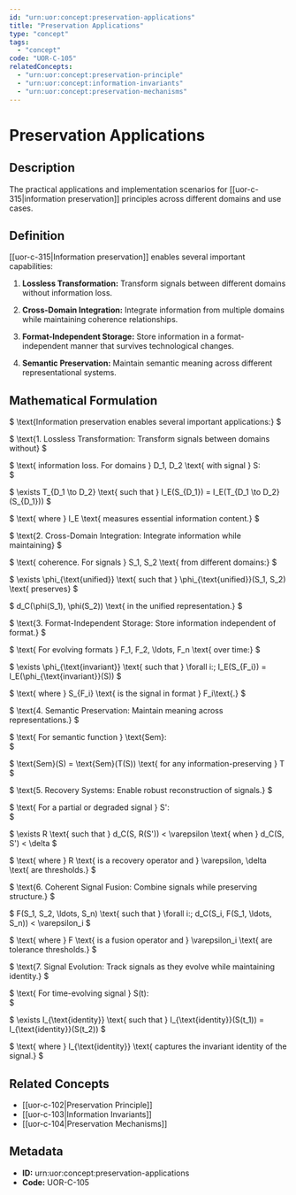 ```yaml
---
id: "urn:uor:concept:preservation-applications"
title: "Preservation Applications"
type: "concept"
tags:
  - "concept"
code: "UOR-C-105"
relatedConcepts:
  - "urn:uor:concept:preservation-principle"
  - "urn:uor:concept:information-invariants"
  - "urn:uor:concept:preservation-mechanisms"
---
```


# Preservation Applications

## Description

The practical applications and implementation scenarios for [[uor-c-315|information preservation]] principles across different domains and use cases.

## Definition

[[uor-c-315|Information preservation]] enables several important capabilities:

1. **Lossless Transformation:** Transform signals between different domains without information loss.

2. **Cross-Domain Integration:** Integrate information from multiple domains while maintaining coherence relationships.

3. **Format-Independent Storage:** Store information in a format-independent manner that survives technological changes.

4. **Semantic Preservation:** Maintain semantic meaning across different representational systems.

## Mathematical Formulation

$
\text{Information preservation enables several important applications:}
$

$
\text{1. Lossless Transformation: Transform signals between domains without}
$

$
\text{   information loss. For domains } D_1, D_2 \text{ with signal } S:\
$

$
\exists T_{D_1 \to D_2} \text{ such that } I_E(S_{D_1}) = I_E(T_{D_1 \to D_2}(S_{D_1}))
$

$
\text{   where } I_E \text{ measures essential information content.}
$

$
\text{2. Cross-Domain Integration: Integrate information while maintaining}
$

$
\text{   coherence. For signals } S_1, S_2 \text{ from different domains:}
$

$
\exists \phi_{\text{unified}} \text{ such that } \phi_{\text{unified}}(S_1, S_2) \text{ preserves}
$

$
d_C(\phi(S_1), \phi(S_2)) \text{ in the unified representation.}
$

$
\text{3. Format-Independent Storage: Store information independent of format.}
$

$
\text{   For evolving formats } F_1, F_2, \ldots, F_n \text{ over time:}
$

$
\exists \phi_{\text{invariant}} \text{ such that } \forall i:\; I_E(S_{F_i}) = I_E(\phi_{\text{invariant}}(S))
$

$
\text{   where } S_{F_i} \text{ is the signal in format } F_i\text{.}
$

$
\text{4. Semantic Preservation: Maintain meaning across representations.}
$

$
\text{   For semantic function } \text{Sem}:\
$

$
\text{Sem}(S) = \text{Sem}(T(S)) \text{ for any information-preserving } T
$

$
\text{5. Recovery Systems: Enable robust reconstruction of signals.}
$

$
\text{   For a partial or degraded signal } S':\
$

$
\exists R \text{ such that } d_C(S, R(S')) < \varepsilon \text{ when } d_C(S, S') < \delta
$

$
\text{   where } R \text{ is a recovery operator and } \varepsilon, \delta \text{ are thresholds.}
$

$
\text{6. Coherent Signal Fusion: Combine signals while preserving structure.}
$

$
F(S_1, S_2, \ldots, S_n) \text{ such that } \forall i:\; d_C(S_i, F(S_1, \ldots, S_n)) < \varepsilon_i
$

$
\text{   where } F \text{ is a fusion operator and } \varepsilon_i \text{ are tolerance thresholds.}
$

$
\text{7. Signal Evolution: Track signals as they evolve while maintaining identity.}
$

$
\text{   For time-evolving signal } S(t):\
$

$
\exists I_{\text{identity}} \text{ such that } I_{\text{identity}}(S(t_1)) = I_{\text{identity}}(S(t_2))
$

$
\text{   where } I_{\text{identity}} \text{ captures the invariant identity of the signal.}
$

## Related Concepts

- [[uor-c-102|Preservation Principle]]
- [[uor-c-103|Information Invariants]]
- [[uor-c-104|Preservation Mechanisms]]

## Metadata

- **ID:** urn:uor:concept:preservation-applications
- **Code:** UOR-C-105
